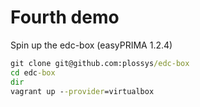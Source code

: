 # Fourth demo
Spin up the edc-box (easyPRIMA 1.2.4)

```cmd
git clone git@github.com:plossys/edc-box
cd edc-box
dir
vagrant up --provider=virtualbox
```
